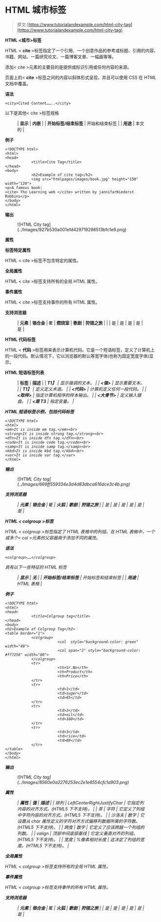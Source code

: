 # HTML 城市标签

> 原文:[https://www.tutorialandexample.com/html-city-tag](https://www.tutorialandexample.com/html-city-tag)

**HTML <城市>标签**

HTML < **cite** >标签指定了一个引用、一个创意作品的参考或标题、引用的内容、书籍、网站、一篇研究论文、一篇博客文章、一幅画等等。

添加< cite >元素的主要目的是提供或标识引用或任何内容的来源。

页面上的< **cite** >标签之间的内容以斜体形式呈现，并且可以使用 CSS 在 HTML 文档中覆盖。

**语法**

```
<city>Cited Content……..</city>
```

以下是其他< cite >标签规格

<figure class="wp-block-table">

| **显示** | **内嵌** |
| **开始标签/结束标签** | 开始和结束标签 |
| **用途** | 本文的 |

</figure>

**例子**

```
<!DOCTYPE html>
<html>
<head>
            <title>Cite Tag</title>
</head>
<body>
            <h2>Example of cite tag</h2>
            <img src="htmlpages/images/book.jpg" height="150" width="120">
<p>A famous book:
<cite> The Learning web </cite> written by jannifarNiederst Robbins</p>
</body>
</html>
```

**输出**

<figure class="wp-block-image size-large">![HTML City tag](../Images/927b530a001efd429719298513bfc1e9.png)</figure>

**属性**

**标签特定属性**

HTML < cite >标签不包含特定的属性。

**全局属性**

HTML < cite >标签支持所有的全局 HTML 属性。

**事件属性**

HTML < cite >标签支持事件的所有 HTML 属性。

**支持浏览器**

<figure class="wp-block-table">

| **元素** | **铬合金** | **IE** | **燃烧室** | **歌剧** | **狩猎之旅** |
|  | 是 | 是 | 是 | 是 | 是 |

</figure>

**HTML 代码标签**

HTML < **代码** >标签用来表示计算机代码。它是一个短语标签，定义了计算机上的一段代码。默认情况下，它以浏览器的默认等宽字体(也称为固定宽度字体)显示。

**HTML 短语标签列表**

<figure class="wp-block-table">

| **标签** | **描述** |
| **<em>T1】** | 显示强调的文本。 |
| **<强>** | 显示重要文本。 |
| **<dfn>T1】** | 定义定义术语。 |
| **<代码>** | 计算机定义任何一段代码。 |
| **<取样>** | 指定计算机程序的样本输出。 |
| **<大骨节>** | 定义输入键盘。 |
| **<是 T3** | 指定变量。 |

</figure>

**HTML 短语标签示例，包括代码标签**

```
<!DOCTYPE html>
<html>
<em>It is inside em tag.</em><br>
<strong>It is inside strong tag.</strong><br>
<dfn>It is inside dfn tag.</dfn><br>
<code>It is inside code tag.</code><br>
<samp>It is inside samp tag.</samp><br>
<kbd>It is inside kbd tag.</kbd><br>
<var>It is inside var tag.</var>
</html>
```

**输出**

<figure class="wp-block-image size-large">![HTML City tag](../Images/669ff559334e3d4d83dbca616dce3c4b.png)</figure>

**支持浏览器**

<figure class="wp-block-table">

| **元素** | **铬合金** | **IE** | **火狐** | **歌剧** | **狩猎之旅** |
| 是 | 是 | 是 | 是 | 是 | 是 |

</figure>

**HTML < colgroup >标签**

HTML < colgroup >标签指定了 HTML 表格中的列组。在 HTML 表格中，一个或多个< col >元素的父容器用于添加不同的属性。

**语法**

```
<colgroup>……</colgroup>
```

具有以下一些特征的 HTML 标签

<figure class="wp-block-table">

| **显示** | **无** |
| **开始标签/结束标签** | 开始标签和结束标签 |
| **用途** | HTML 表格 |

</figure>

**例子**

```
<!DOCTYPE html>
<html>
<head>
            <title>Colgroup tag</title>
</head>
<body>
<h2>Example of Colgroup Tag</h2>
<table border="1">
            <colgroup>
                        <col  style="background-color: green" width="40">
                        <col span="2" style="background-color:        #ff7256" width="80">
            </colgroup>
            <tr>
                        <th>Sr.No</th>
                        <th>Product</th>
                        <th>Price</th>
            </tr>
            <tr>
                        <td>1</td>
                        <td>suger</td>
                        <td>65</td>
            </tr>
            <tr>
                        <td>2</td>
                        <td>oil</td>
                        <td>160</td>
            </tr>
            <tr>
                        <td>3</td>
                        <td>rice</td>
                        <td>89</td>
            </tr>
</table>
</body>
</html>
```

**输出**

<figure class="wp-block-image size-large">![HTML City tag](../Images/8560e0a2276253ec2e1e6554cfc1a903.png)</figure>

**属性**

<figure class="wp-block-table">

| **属性** | **值** | **描述** |
| 排列 | LeftCenterRightJustifyChar | 它指定列内容的对齐方式。(HTML5 下不支持)。 |
| 茶 | 字符 | 它定义了列组中字符内容的对齐方式。(HTML5 下不支持)。 |
| 沙洛夫 | 数字 | 它设置从 char 属性定义的字符对齐方式偏移列数据所需的字符数。(HTML5 下不支持)。 |
| 跨度 | 数字 | 它定义了应该跨越一个列组的列数。 |
| valign | 顶部中间底部基线 | 它定义垂直对齐的列组。(HTML5 下不支持)。 |
| 宽度 | %像素相对长度 | 这决定了列组的宽度。(HTML5 下不支持)。 |

</figure>

**全局属性**

HTML < colgroup >标签支持所有的全局 HTML 属性。

**事件属性**

HTML < colgroup >标签支持事件的所有 HTML 属性。

**支持浏览器**

<figure class="wp-block-table">

| **元素** | **铬合金** | **IE** | **火狐** | **歌剧** | **狩猎之旅** |
| 是 | 是 | 是 | 是 | 是 | 是 |

</figure>